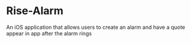 # Rise-Alarm
An iOS application that allows users to create an alarm and have a quote appear in app after the alarm rings
